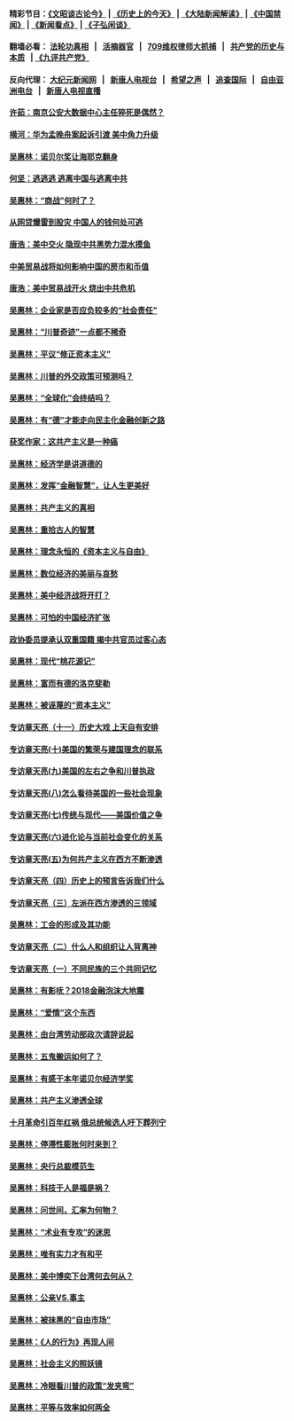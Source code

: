 #### 精彩节目：[《文昭谈古论今》](http://134.209.198.168/wenzhao) | [《历史上的今天》](http://134.209.198.168/today-in-history) | [《大陆新闻解读》](http://134.209.198.168/ntdtv-comedy) | [《中国禁闻》](http://134.209.198.168/ntdtv-news) | [《新闻看点》](http://134.209.198.168/news-insight) | [《子弘闲谈》](http://134.209.198.168/zihongxiantan/) 

  #### 翻墙必看： [法轮功真相](http://134.209.198.168:10000/videos/truth.html) &nbsp;&nbsp;|&nbsp;&nbsp; [活摘器官](http://134.209.198.168:10000/videos/res/Organs/) &nbsp;&nbsp;|&nbsp;&nbsp; [709维权律师大抓捕](http://134.209.198.168:10000/videos/709/) &nbsp;&nbsp;|&nbsp;&nbsp; [共产党的历史与本质](http://134.209.198.168:10000/videos/jiuping/) &nbsp;&nbsp;| [《九评共产党》](http://134.209.198.168:10000/videos/jiuping/) 

#### 反向代理： [大纪元新闻网](http://134.209.198.168:10080/) &nbsp;&nbsp;|&nbsp;&nbsp; [新唐人电视台](http://134.209.198.168:8000/) &nbsp;&nbsp;|&nbsp;&nbsp; [希望之声](http://134.209.198.168:8200/) &nbsp;&nbsp;|&nbsp;&nbsp; [追查国际](http://134.209.198.168:10010/) &nbsp;&nbsp;|&nbsp;&nbsp; [自由亚洲电台](http://134.209.198.168:9800/) &nbsp;&nbsp;|&nbsp;&nbsp; [新唐人电视直播](http://134.209.198.168/) 

#### [许茹：南京公安大数据中心主任猝死是偶然？](../pages/nsc423/n11064744.md?t=03190722) 

#### [横河：华为孟晚舟案起诉引渡 美中角力升级](../pages/nsc423/n11027230.md?t=03190722) 

#### [吴惠林：诺贝尔奖让海耶克翻身](../pages/nsc423/n10890049.md?t=03190722) 

#### [何坚：逃逃逃 逃离中国与逃离中共](../pages/nsc423/n10592891.md?t=03190722) 

#### [吴惠林：“商战”何时了？](../pages/nsc423/n10573558.md?t=03190722) 

#### [从网贷爆雷到股灾 中国人的钱何处可逃](../pages/nsc423/n10572800.md?t=03190722) 

#### [唐浩：美中交火 隐现中共黑势力混水摸鱼](../pages/nsc423/n10544040.md?t=03190722) 

#### [中美贸易战将如何影响中国的房市和币值](../pages/nsc423/n10543697.md?t=03190722) 

#### [唐浩：美中贸易战开火 烧出中共危机](../pages/nsc423/n10540126.md?t=03190722) 

#### [吴惠林：企业家是否应负较多的“社会责任”](../pages/nsc423/n10535022.md?t=03190722) 

#### [吴惠林：“川普奇迹”一点都不稀奇](../pages/nsc423/n10512808.md?t=03190722) 

#### [吴惠林：平议“修正资本主义”](../pages/nsc423/n10495724.md?t=03190722) 

#### [吴惠林：川普的外交政策可预测吗？](../pages/nsc423/n10462387.md?t=03190722) 

#### [吴惠林：“全球化”会终结吗？](../pages/nsc423/n10452838.md?t=03190722) 

#### [吴惠林：有“德”才能走向民主化金融创新之路](../pages/nsc423/n10432292.md?t=03190722) 

#### [获奖作家：这共产主义是一种癌](../pages/nsc423/n10431541.md?t=03190722) 

#### [吴惠林：经济学是讲道德的](../pages/nsc423/n10398014.md?t=03190722) 

#### [吴惠林：发挥“金融智慧”，让人生更美好](../pages/nsc423/n10375019.md?t=03190722) 

#### [吴惠林：共产主义的真相](../pages/nsc423/n10351394.md?t=03190722) 

#### [吴惠林：重拾古人的智慧](../pages/nsc423/n10337691.md?t=03190722) 

#### [吴惠林：理念永恒的《资本主义与自由》](../pages/nsc423/n10316274.md?t=03190722) 

#### [吴惠林：数位经济的美丽与哀愁](../pages/nsc423/n10292946.md?t=03190722) 

#### [吴惠林：美中经济战将开打？](../pages/nsc423/n10258825.md?t=03190722) 

#### [吴惠林：可怕的中国经济扩张](../pages/nsc423/n10219147.md?t=03190722) 

#### [政协委员提承认双重国籍 揭中共官员过客心态](../pages/nsc423/n10208809.md?t=03190722) 

#### [吴惠林：现代“桃花源记”](../pages/nsc423/n10185234.md?t=03190722) 

#### [吴惠林：富而有德的洛克斐勒](../pages/nsc423/n10142264.md?t=03190722) 

#### [吴惠林：被诬蔑的“资本主义”](../pages/nsc423/n10124816.md?t=03190722) 

#### [专访章天亮（十一）历史大戏 上天自有安排](../pages/nsc423/n10094905.md?t=03190722) 

#### [专访章天亮(十)美国的繁荣与建国理念的联系](../pages/nsc423/n10094899.md?t=03190722) 

#### [专访章天亮(九)美国的左右之争和川普执政](../pages/nsc423/n10094889.md?t=03190722) 

#### [专访章天亮(八)怎么看待美国的一些社会现象](../pages/nsc423/n10094857.md?t=03190722) 

#### [专访章天亮(七)传统与现代——美国价值之争](../pages/nsc423/n10093140.md?t=03190722) 

#### [专访章天亮(六)进化论与当前社会变化的关系](../pages/nsc423/n10092036.md?t=03190722) 

#### [专访章天亮(五)为何共产主义在西方不断渗透](../pages/nsc423/n10083620.md?t=03190722) 

#### [专访章天亮（四）历史上的预言告诉我们什么](../pages/nsc423/n10083606.md?t=03190722) 

#### [专访章天亮（三）左派在西方渗透的三领域](../pages/nsc423/n10081115.md?t=03190722) 

#### [吴惠林：工会的形成及其功能](../pages/nsc423/n10080633.md?t=03190722) 

#### [专访章天亮（二）什么人和组织让人背离神](../pages/nsc423/n10076637.md?t=03190722) 

#### [专访章天亮（一）不同民族的三个共同记忆](../pages/nsc423/n10074188.md?t=03190722) 

#### [吴惠林：有影呒？2018金融泡沫大地震](../pages/nsc423/n10040534.md?t=03190722) 

#### [吴惠林：“爱情”这个东西](../pages/nsc423/n10019423.md?t=03190722) 

#### [吴惠林：由台湾劳动部政次请辞说起](../pages/nsc423/n9979679.md?t=03190722) 

#### [吴惠林：五鬼搬运如何了？](../pages/nsc423/n9925338.md?t=03190722) 

#### [吴惠林：有感于本年诺贝尔经济学奖](../pages/nsc423/n9871883.md?t=03190722) 

#### [吴惠林：共产主义渗透全球](../pages/nsc423/n9812748.md?t=03190722) 

#### [十月革命引百年红祸 俄总统候选人吁下葬列宁](../pages/nsc423/n9810182.md?t=03190722) 

#### [吴惠林：停滞性膨胀何时来到？](../pages/nsc423/n9764136.md?t=03190722) 

#### [吴惠林：央行总裁模范生](../pages/nsc423/n9728134.md?t=03190722) 

#### [吴惠林：科技于人是福是祸？](../pages/nsc423/n9672982.md?t=03190722) 

#### [吴惠林：问世间，汇率为何物？](../pages/nsc423/n9621788.md?t=03190722) 

#### [吴惠林：“术业有专攻”的迷思](../pages/nsc423/n9580363.md?t=03190722) 

#### [吴惠林：唯有实力才有和平](../pages/nsc423/n9529599.md?t=03190722) 

#### [吴惠林：美中博奕下台湾何去何从？](../pages/nsc423/n9483598.md?t=03190722) 

#### [吴惠林：公亲VS.事主](../pages/nsc423/n9425637.md?t=03190722) 

#### [吴惠林：被抹黑的“自由市场”](../pages/nsc423/n9351545.md?t=03190722) 

#### [吴惠林：《人的行为》再现人间](../pages/nsc423/n9296339.md?t=03190722) 

#### [吴惠林：社会主义的照妖镜](../pages/nsc423/n9243460.md?t=03190722) 

#### [吴惠林：冷眼看川普的政策“发夹弯”](../pages/nsc423/n9120684.md?t=03190722) 

#### [吴惠林：平等与效率如何两全](../pages/nsc423/n9075430.md?t=03190722) 

